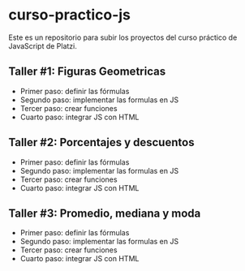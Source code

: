# curso-practico-js
Este es un repositorio para subir los proyectos del curso práctico de JavaScript de Platzi.

## Taller #1: Figuras Geometricas

- Primer paso: definir las fórmulas
- Segundo paso: implementar las formulas en JS
- Tercer paso: crear funciones
- Cuarto paso: integrar JS con HTML


## Taller #2: Porcentajes y descuentos

- Primer paso: definir las fórmulas
- Segundo paso: implementar las formulas en JS
- Tercer paso: crear funciones
- Cuarto paso: integrar JS con HTML

## Taller #3: Promedio, mediana y moda

- Primer paso: definir las fórmulas
- Segundo paso: implementar las formulas en JS
- Tercer paso: crear funciones
- Cuarto paso: integrar JS con HTML

